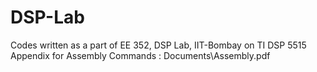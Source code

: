 # DSP-Lab
Codes written as a part of EE 352, DSP Lab, IIT-Bombay on TI DSP 5515
Appendix for Assembly Commands : Documents\Assembly.pdf